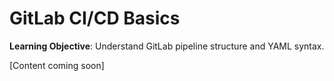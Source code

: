 # GitLab CI/CD Basics

**Learning Objective**: Understand GitLab pipeline structure and YAML syntax.

[Content coming soon]
